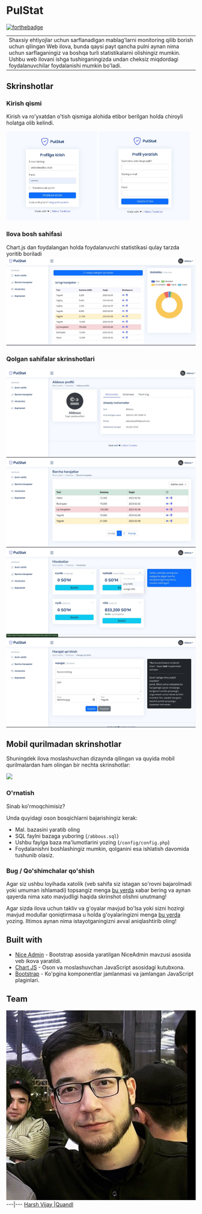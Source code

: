 # PulStat

[![forthebadge](http://forthebadge.com/images/badges/built-with-love.svg)](http://quvnoq.biz)

<table>
<tr>
<td>
  Shaxsiy ehtiyojlar uchun sarflanadigan mablag'larni monitoring qilib borish uchun qilingan Web ilova, bunda qaysi payt qancha pulni aynan nima uchun sarflaganingiz va boshqa turli statistikalarni olishingiz mumkin. Ushbu web ilovani ishga tushirganingizda undan cheksiz miqdordagi foydalanuvchilar foydalanishi mumkin bo'ladi.
</td>
</tr>
</table>

## Skrinshotlar

### Kirish qismi
Kirish va ro\'yxatdan o\'tish qismiga alohida etibor berilgan holda chiroyli holatga olib kelindi.

<img src="https://github.com/abbouse/PulStat/raw/master/screenshot/screen.jpg" width="48%"> <img src="https://github.com/abbouse/PulStat/raw/master/screenshot/screen2.jpg" width="48%">

### Ilova bosh sahifasi
Chart.js dan foydalangan holda foydalanuvchi statistikasi qulay tarzda yoritib boriladi
![](https://github.com/abbouse/PulStat/raw/master/screenshot/screen3.jpg)

### Qolgan sahifalar skrinshotlari
![](https://github.com/abbouse/PulStat/raw/master/screenshot/screen4.jpg)
![](https://github.com/abbouse/PulStat/raw/master/screenshot/screen5.jpg)
![](https://github.com/abbouse/PulStat/raw/master/screenshot/screen6.jpg)
![](https://github.com/abbouse/PulStat/raw/master/screenshot/screen7.jpg)


## Mobil qurilmadan skrinshotlar
Shuningdek ilova moslashuvchan dizaynda qilingan va quyida mobil qurilmalardan ham olingan bir nechta skrinshotlar:

![](https://iharsh234.github.io/WebApp/images/demo/mobile.png)





### O'rnatish
Sinab ko'rmoqchimisiz?

Unda quyidagi oson bosqichlarni bajarishingiz kerak:

- Mal. bazasini yaratib oling
- SQL faylni bazaga yuboring (`/abbous.sql`)
- Ushbu faylga baza ma'lumotlarini yozing (`/config/config.php`)
- Foydalanishni boshlashingiz mumkin, qolganini esa ishlatish davomida tushunib olasiz.

### Bug / Qo'shimchalar qo'shish

Agar siz ushbu loyihada xatolik (veb sahifa siz istagan so'rovni bajarolmadi yoki umuman ishlamadi) topsangiz menga [bu yerda](https://github.com/abbouse/PulStat/issues/new) xabar bering va aynan qayerda nima xato mavjudligi haqida skrinshot olishni unutmang!

Agar sizda ilova uchun takliv va g'oyalar mavjud bo'lsa yoki sizni hozirgi mavjud modullar qoniqtirmasa u holda g'oyalaringizni menga [bu yerda](https://github.com/abbouse/PulStat/issues/new) yozing. Iltimos aynan nima istayotganingizni avval aniqlashtirib oling!


## Built with 

- [Nice Admin](https://github.com/hacktheme/Nice-Admin) - Bootstrap asosida yaratilgan NiceAdmin mavzusi asosida veb ikova yaratildi.
- [Chart JS](https://www.chartjs.org/) - Oson va moslashuvchan JavaScript asosidagi kutubxona. 
- [Bootstrap](http://getbootstrap.com/) - Ko'pgina komponentlar jamlanmasi va jamlangan JavaScript plaginlari.

## Team

[![Abbos Turdaliev](https://github.com/abbouse/PulStat/raw/master/assets/img/author.jpg)](https://quvnoq.biz/)
---|---
[Harsh Vijay ](https://github.com/iharsh234) |[Quandl](https://www.quandl.com)
